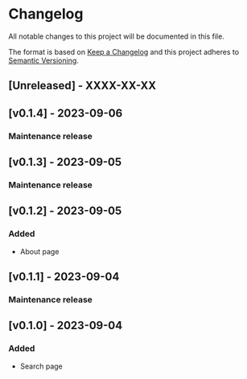 # Changelog

All notable changes to this project will be documented in this file.

The format is based on [Keep a Changelog](http://keepachangelog.com/en/1.0.0/) and this project adheres to [Semantic Versioning](http://semver.org/spec/v2.0.0.html).

## [Unreleased] - XXXX-XX-XX


## [v0.1.4] -  2023-09-06

### Maintenance release



## [v0.1.3] -  2023-09-05

### Maintenance release



## [v0.1.2] -  2023-09-05

### Added

- About page



## [v0.1.1] -  2023-09-04

### Maintenance release



## [v0.1.0] -  2023-09-04

### Added

- Search page
